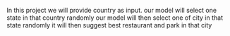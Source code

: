 In this project we will provide country as input.
our model will select one state in that country randomly
our model will then select one of city in that state randomly
it will then suggest best restaurant and park in that city